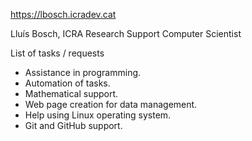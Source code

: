 https://lbosch.icradev.cat

Lluís Bosch, ICRA Research Support Computer Scientist

List of tasks / requests

<ul>
  <li>Assistance in programming.
  <li>Automation of tasks.
  <li>Mathematical support.
  <li>Web page creation for data management.
  <li>Help using Linux operating system.
  <li>Git and GitHub support.
</ul>
